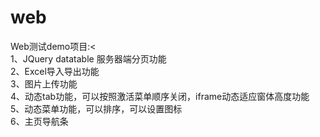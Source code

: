 # web
Web测试demo项目:<<br/>
1、JQuery datatable 服务器端分页功能<br/>
2、Excel导入导出功能<br/>
3、图片上传功能<br/>
4、动态tab功能，可以按照激活菜单顺序关闭，iframe动态适应窗体高度功能<br/>
5、动态菜单功能，可以排序，可以设置图标<br/>
6、主页导航条<br/>
